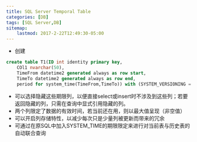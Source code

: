 ```yaml
---
title: SQL Server Temporal Table
categories: [DB]
tags: [SQL Server,DB]
sitemap:
    lastmod: 2017-2-22T12:49:30-05:00
---
```


* 创建

```sql
create table T1(ID int identity primary key,
    COl1 nvarchar(50),
    TimeFrom datetime2 generated always as row start,
    TimeTo datetime2 generated always as row end,
    period for system_time(TimeFrom,TimeTo)) with (SYSTEM_VERSIONING = ON (HISTORY_TABLE = dbo.T1History));
```

* 可以选择隐藏这些期限列，以便直接select或insert时不涉及到这些列；若要返回隐藏的列，只需在查询中显式引用隐藏的列。
* 两个列限定了数据的有效时间，若当前还在用，则以最大值呈现（非空值）
* 可以开启列存储特性，以减少每次只是少量列被更新而带来的冗余
* 可通过在原SQL中加入SYSTEM_TIME的期限限定来进行对当前表与历史表的自动联合查询
